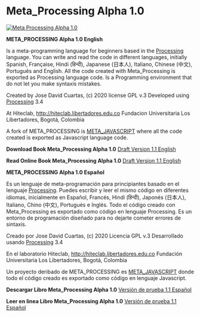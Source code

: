 # Meta_Processing Alpha 1.0

[![Meta Processing Alpha 1.0](https://img.youtube.com/vi/bj78B7jIkTU/0.jpg)](https://youtu.be/bj78B7jIkTU "Meta Processing Alpha 1.0")

**META_PROCESSING Alpha 1.0 English**

Is a meta-programming language for beginners based in the [Processing](https://processing.org/) language. 
You can write and read the code in different languages, initially Spanish, Française, Hindi (हिन्दी), Japanese (日本人), Italiano, Chinese (中文), Português and English.
All the code created with Meta_Processing is exported as Processing language code.
Is a Programming environment that do not let you make syntaxis mistakes.

Created by Jose David Cuartas, (c) 2020 
license GPL v.3
Developed using [Processing](https://processing.org/) 3.4

At Hiteclab, http://hiteclab.libertadores.edu.co
Fundacion Universitaria Los Libertadores, Bogotá, Colombia

A fork of META_PROCESSING is [META_JAVASCRIPT](https://github.com/hiteclab/Meta_Javascript) where all the code created is exported as Javascript language code.

**Download Book Meta_Processing Alpha 1.0**
[Draft Version 1.1 English](https://github.com/hiteclab/Meta_Processing/raw/master/MetaprocessingApha1.0ENG.pdf)

**Read Online Book Meta_Processing Alpha 1.0**
[Draft Version 1.1 English](https://github.com/hiteclab/Meta_Processing/blob/master/MetaprocessingApha1.0ENG.pdf)

**META_PROCESSING Alpha 1.0 Español**
 
Es un lenguaje de meta-programación para principiantes basado en el lenguaje [Processing](https://processing.org/).
Puedes escribir y leer el mismo código en diferentes idiomas, inicialmente en Español, Francés, Hindi (हिन्दी), Japonés (日本人), Italiano, Chino (中文), Portugués e Inglés.
Todo el código creado con Meta_Processing es exportado como código en lenguaje Processing.
Es un entorno de programación diseñado para no dejarte cometer errores de sintaxis. 

Creado por Jose David Cuartas, (c) 2020 
Licencia  GPL v.3
Desarrollado usando [Processing](https://processing.org/) 3.4

En el laboratorio Hiteclab, http://hiteclab.libertadores.edu.co
Fundación Universitaria Los Libertadores, Bogotá, Colombia

Un proyecto deribado de META_PROCESSING es [META_JAVASCRIPT](https://github.com/hiteclab/Meta_Javascript) donde todo el código creado es exportado como código en lenguaje Javascript.

**Descargar Libro Meta_Processing Alpha 1.0**
[Versión de prueba 1.1 Español](https://github.com/hiteclab/Meta_Processing/raw/master/MetaprocessingApha1.0ESP.pdf)

**Leer en linea Libro Meta_Processing Alpha 1.0**
[Versión de prueba 1.1 Español](https://github.com/hiteclab/Meta_Processing/blob/master/MetaprocessingApha1.0ESP.pdf)
